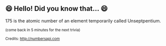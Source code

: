 ## :smile: Hello! Did you know that... :smile:
175 is the atomic number of an element temporarily called Unseptpentium.

<sup>(come back in 5 minutes for the next trivia)</sup>


<sup>Credits: http://numbersapi.com</sup>
